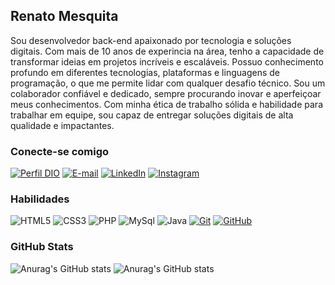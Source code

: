 ## Renato Mesquita 
Sou desenvolvedor back-end apaixonado por tecnologia e soluções digitais. Com mais de 10 anos de experincia na área, tenho a capacidade de transformar ideias em projetos incríveis e escaláveis. Possuo conhecimento profundo em diferentes tecnologias, plataformas e linguagens de programação, o que me permite lidar com qualquer desafio técnico. Sou um colaborador confiável e dedicado, sempre procurando inovar e aperfeiçoar meus conhecimentos. Com minha ética de trabalho sólida e habilidade para trabalhar em equipe, sou capaz de entregar soluções digitais de alta qualidade e impactantes.



### Conecte-se comigo
[![Perfil DIO](https://img.shields.io/badge/-Meu%20Perfil%20na%20DIO-000000?style=for-the-badge&logoColor=30A3DC)](https://web.dio.me/users/renatomesquita?tab=achievements)
[![E-mail](https://img.shields.io/badge/-Email-000?style=for-the-badge&logo=gmail&logoColor=E94D5F)](mailto:contato@renatomesquita.dev)
[![LinkedIn](https://img.shields.io/badge/-LinkedIn-000?style=for-the-badge&logo=linkedin&logoColor=30A3DC)](https://www.linkedin.com/in/srmesquita/)
[![Instagram](https://img.shields.io/badge/-Instagram-000?style=for-the-badge&logo=instagram&logoColor=E94D5F)](https://www.instagram.com/srmesquita22)

### Habilidades
![HTML5](https://img.shields.io/badge/HTML-000?style=for-the-badge&logo=html5)
![CSS3](https://img.shields.io/badge/CSS3-000?style=for-the-badge&logo=css3&logoColor=264CE4)
![PHP](https://img.shields.io/badge/PHP-000?style=for-the-badge&logo=php)
![MySql](https://img.shields.io/badge/MySql-000?style=for-the-badge&logo=mysql)
![Java](https://img.shields.io/badge/Java-000?style=for-the-badge&logo=java)
[![Git](https://img.shields.io/badge/Git-000?style=for-the-badge&logo=git)](https://git-scm.com/doc) 
[![GitHub](https://img.shields.io/badge/GitHub-000?style=for-the-badge&logo=github)](https://docs.github.com/)

### GitHub Stats
![Anurag's GitHub stats](https://github-readme-stats.vercel.app/api?username=srmesquita22&bg_color=000&show_icons=true&icon_color=30A3DC&theme=gothan) 
![Anurag's GitHub stats](https://github-readme-stats.vercel.app/api/top-langs/?username=srmesquita22&layout=compact&theme=gothan&bg_color=000)
